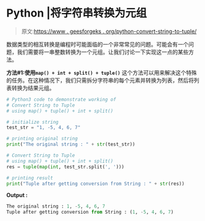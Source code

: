 # Python |将字符串转换为元组

> 原文:[https://www . geesforgeks . org/python-convert-string-to-tuple/](https://www.geeksforgeeks.org/python-convert-string-to-tuple/)

数据类型的相互转换是编程时可能面临的一个非常常见的问题。可能会有一个问题，我们需要将一串整数转换为一个元组。让我们讨论一下实现这一点的某些方法。

**方法#1:使用`map() + int + split() + tuple()`**
这个方法可以用来解决这个特殊的任务。在这种情况下，我们只需拆分字符串的每个元素并转换为列表，然后将列表转换为结果元组。

```py
# Python3 code to demonstrate working of
# Convert String to Tuple
# using map() + tuple() + int + split()

# initialize string
test_str = "1, -5, 4, 6, 7"

# printing original string 
print("The original string : " + str(test_str))

# Convert String to Tuple
# using map() + tuple() + int + split()
res = tuple(map(int, test_str.split(', ')))

# printing result
print("Tuple after getting conversion from String : " + str(res))
```

**Output :**

```py
The original string : 1, -5, 4, 6, 7
Tuple after getting conversion from String : (1, -5, 4, 6, 7)

```